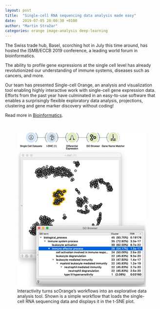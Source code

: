 ```yaml
---
layout: post
title:  "Single-cell RNA sequencing data analysis made easy"
date:   2019-07-05 20:00:30 +0100
author: "Martin Stražar"
categories: orange image-analysis deep-learning 
---
```


<p>The Swiss trade hub, Basel, scorching hot in July this time around, 
has hosted the ISMB/ECCB 2019 conference, a leading world forum in bioinformatics.</p>

<p>The ability to profile gene expressions at the single cell level has already revolutionized 
our understanding of immune systems, diseases such as cancers, and more. </p>

<p>Our team has presented Single-cell Orange, an analysis and visualization tool enabling 
highly interactive work with single-cell gene expression data. Efforts from the past year have culminated in an 
easy-to-use software that enables a surprisingly flexible exploratory data analysis, projections, clustering and 
gene marker discovery without coding! </p>

<p>Read more in <a href="https://academic.oup.com/bioinformatics/article/35/14/i4/5529249?login=true">Bioinformatics</a>. 
</p>
 
<br/>

<figure>
<img width="500" src="/img/posts/scorange-workshop/fig4.jpg"/> 
<figcaption> Interactivity turns scOrange’s workflows into an explorative data analysis tool. 
Shown is a simple workflow that loads the single-cell RNA sequencing data and displays it in the t-SNE plot.
</figcaption>
</figure>


